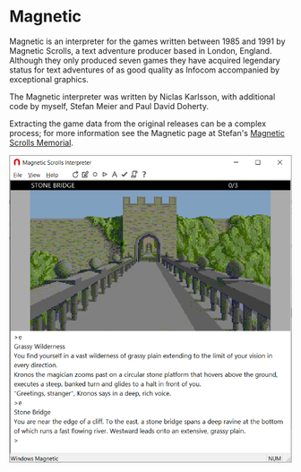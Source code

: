 # Magnetic

Magnetic is an interpreter for the games written between 1985 and 1991 by Magnetic Scrolls, a text adventure producer based in London, England. Although they only produced seven games they have acquired legendary status for text adventures of as good quality as Infocom accompanied by exceptional graphics.

The Magnetic interpreter was written by Niclas Karlsson, with additional code by myself, Stefan Meier and Paul David Doherty.

Extracting the game data from the original releases can be a complex process; for more information see the Magnetic page at Stefan's [Magnetic Scrolls Memorial](https://msmemorial.if-legends.org/memorial.php).

![Magnetic playing The Pawn](The%20Pawn.png)
